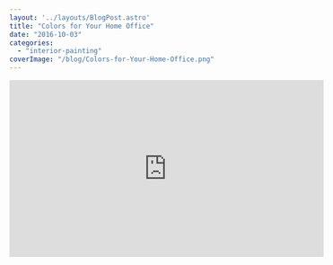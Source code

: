 ```yaml
---
layout: '../layouts/BlogPost.astro'
title: "Colors for Your Home Office"
date: "2016-10-03"
categories: 
  - "interior-painting"
coverImage: "/blog/Colors-for-Your-Home-Office.png"
---
```


<iframe src="https://www.youtube.com/embed/rlcIaKkjtj0" width="560" height="315" frameborder="0" allowfullscreen="allowfullscreen"></iframe>
